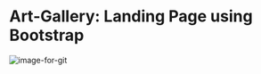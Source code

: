 # Art-Gallery: Landing Page using Bootstrap
![image-for-git](https://user-images.githubusercontent.com/65568481/195484641-2fad3e2a-3935-4109-adb6-084329583f15.png)

